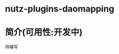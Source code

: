 nutz-plugins-daomapping
==================================

简介(可用性:开发中)
==================================

待编写